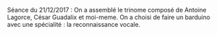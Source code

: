 Séance du 21/12/2017 :
On a assemblé le trinome composé de Antoine Lagorce, César Guadalix et moi-meme. On a choisi de faire un barduino avec une spécialité : la reconnaissance vocale.
